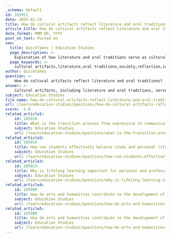 ```yaml
---
_schema: default
id: 165911
date: 2025-01-29
title: How do cultural artifacts reflect literature and oral traditions?
article_title: How do cultural artifacts reflect literature and oral traditions?
date_format: MMM DD, YYYY
post_on_text: Posted on
seo:
  title: QuickTakes | Education Studies
  page_description: >-
    Exploration of how literature and oral traditions serve as cultural artifacts, reflecting societal values, cultural identity, and historical contexts, while preserving knowledge and connecting generations.
  page_keywords: >-
    cultural artifacts,literature,oral traditions,society,reflection,identity,themes,language,preservation,history,customs,values,interplay
author: QuickTakes
question: >-
    How do cultural artifacts reflect literature and oral traditions?
answer: >-
    Cultural artifacts, including literature and oral traditions, serve as vital reflections of the societies from which they emerge. They encapsulate the values, beliefs, and historical contexts of their respective cultures, providing insights into human experiences across time and space.\n\n### Literature as a Cultural Artifact\n\n1. **Reflection of Society**: Literature often mirrors the social structures, norms, and values of the time in which it was created. For instance, the setting of a novel can reveal much about the cultural context, such as a rural village's customs and values in a non-Western culture. Characters within these narratives often embody cultural perspectives, showcasing the complexities of human nature and societal roles.\n\n2. **Cultural Identity**: Literature acts as a canvas for expressing cultural heritage, struggles, and aspirations. Through various forms—novels, poetry, and plays—authors articulate the richness of human experience, shaping and reflecting cultural identity. This interplay between literature and culture is symbiotic; literature not only reflects societal changes but also influences them, contributing to cultural evolution.\n\n3. **Themes and Language**: The themes explored in literature often address significant cultural issues, while the language and style used can reflect the linguistic heritage of a community. This connection between language and culture is crucial, as it preserves the nuances of cultural identity.\n\n### Oral Traditions as Cultural Artifacts\n\n1. **Preservation of Culture**: Oral traditions have been fundamental in preserving history, customs, and values for millennia. They serve as a means of transmitting knowledge and cultural values across generations, ensuring that communities maintain a sense of identity. Oral traditions include a variety of forms such as folktales, proverbs, legends, and songs, each playing a role in cultural preservation.\n\n2. **Connection Across Generations**: Oral traditions create a bridge between the past, present, and future, fostering a sense of belonging and continuity within communities. They often convey moral lessons, cultural beliefs, and historical narratives, reinforcing social bonds and collective memory.\n\n3. **Dynamic Nature**: Unlike written literature, oral traditions are dynamic and can evolve over time. This adaptability allows them to remain relevant and resonate with contemporary audiences, while still preserving the essence of cultural heritage.\n\n### Conclusion\n\nBoth literature and oral traditions are essential cultural artifacts that reflect and shape the societies from which they originate. They provide valuable insights into the social and cultural dynamics of specific times and places, encapsulating the diversity and richness of human experience. By studying these artifacts, we gain a deeper understanding of cultural identity, human nature, and the intricate tapestry of social structures that define our world.
subject: Education Studies
file_name: how-do-cultural-artifacts-reflect-literature-and-oral-traditions.md
url: /learn/education-studies/questions/how-do-cultural-artifacts-reflect-literature-and-oral-traditions
score: -1.0
related_article1:
    id: 165910
    title: What is the transition process from expressive to communicative essays in writing?
    subject: Education Studies
    url: /learn/education-studies/questions/what-is-the-transition-process-from-expressive-to-communicative-essays-in-writing
related_article2:
    id: 165914
    title: How can students effectively balance study and personal life through time management?
    subject: Education Studies
    url: /learn/education-studies/questions/how-can-students-effectively-balance-study-and-personal-life-through-time-management
related_article3:
    id: 165913
    title: Why is lifelong learning important for personal and professional life?
    subject: Education Studies
    url: /learn/education-studies/questions/why-is-lifelong-learning-important-for-personal-and-professional-life
related_article4:
    id: 165909
    title: How do arts and humanities contribute to the development of critical thinking skills?
    subject: Education Studies
    url: /learn/education-studies/questions/how-do-arts-and-humanities-contribute-to-the-development-of-critical-thinking-skills
related_article5:
    id: 165909
    title: How do arts and humanities contribute to the development of critical thinking skills?
    subject: Education Studies
    url: /learn/education-studies/questions/how-do-arts-and-humanities-contribute-to-the-development-of-critical-thinking-skills
---
```


&nbsp;